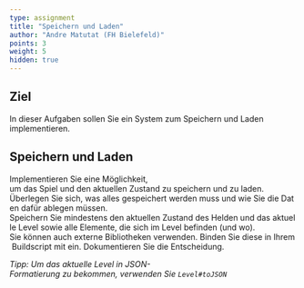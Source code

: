 ```yaml
---
type: assignment
title: "Speichern und Laden"
author: "Andre Matutat (FH Bielefeld)"
points: 3
weight: 5
hidden: true
---
```


## Ziel

In dieser Aufgaben sollen Sie ein System zum Speichern und Laden implementieren.

## Speichern und Laden

Implementieren Sie eine Möglichkeit, um das Spiel und den aktuellen Zustand zu speichern und zu laden.
Überlegen Sie sich, was alles gespeichert werden muss und wie Sie die Daten dafür ablegen müssen. 
Speichern Sie mindestens den aktuellen Zustand des Helden und das aktuelle Level sowie alle Elemente, die sich im Level befinden (und wo).
Sie können auch externe Bibliotheken verwenden. Binden Sie diese in Ihrem Buildscript mit ein. Dokumentieren Sie die Entscheidung. 

*Tipp: Um das aktuelle Level in JSON-Formatierung zu bekommen, verwenden Sie `Level#toJSON`* 
